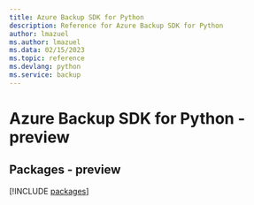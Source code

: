 ```yaml
---
title: Azure Backup SDK for Python
description: Reference for Azure Backup SDK for Python
author: lmazuel
ms.author: lmazuel
ms.data: 02/15/2023
ms.topic: reference
ms.devlang: python
ms.service: backup
---
```

# Azure Backup SDK for Python - preview
## Packages - preview
[!INCLUDE [packages](backup-index.md)]